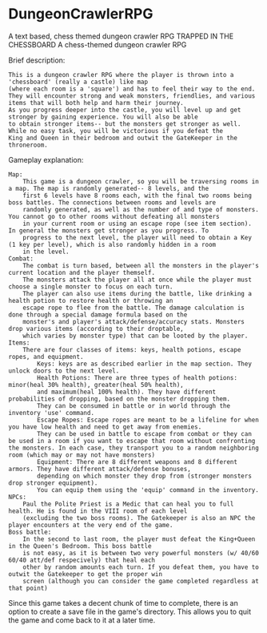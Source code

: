 # DungeonCrawlerRPG
A text based, chess themed dungeon crawler RPG 
TRAPPED IN THE CHESSBOARD
A chess-themed dungeon crawler RPG 

Brief description:

    This is a dungeon crawler RPG where the player is thrown into a 'chessboard' (really a castle) like map 
    (where each room is a 'square') and has to feel their way to the end. 
    They will encounter strong and weak monsters, friendlies, and various items that will both help and harm their journey. 
    As you progress deeper into the castle, you will level up and get stronger by gaining experience. You will also be able
    to obtain stronger items-- but the monsters get stronger as well. While no easy task, you will be victorious if you defeat the 
    King and Queen in their bedroom and outwit the GateKeeper in the throneroom. 

Gameplay explanation:

    Map:
        This game is a dungeon crawler, so you will be traversing rooms in a map. The map is randomly generated-- 8 levels, and the 
        first 6 levels have 8 rooms each, with the final two rooms being boss battles. The connections between rooms and levels are 
        randomly generated, as well as the number of and type of monsters. You cannot go to other rooms without defeating all monsters 
        in your current room or using an escape rope (see item section). In general the monsters get stronger as you progress. To
        progress to the next level, the player will need to obtain a Key (1 key per level), which is also randomly hidden in a room
        in the level. 
    Combat: 
        The combat is turn based, between all the monsters in the player's current location and the player themself. 
        The monsters attack the player all at once while the player must choose a single monster to focus on each turn. 
        The player can also use items during the battle, like drinking a health potion to restore health or throwing an 
        escape rope to flee from the battle. The damage calculation is done through a special damage formula based on the
        monster's and player's attack/defense/accuracy stats. Monsters drop various items (according to their droptable, 
        which varies by monster type) that can be looted by the player.
    Items: 
        There are four classes of items: keys, health potions, escape ropes, and equipment.
            Keys: keys are as described earlier in the map section. They unlock doors to the next level.
            Health Potions: There are three types of health potions: minor(heal 30% health), greater(heal 50% health), 
            and maximum(heal 100% health). They have different probabilities of dropping, based on the monster dropping them. 
            They can be consumed in battle or in world through the inventory 'use' command. 
            Escape Ropes: Escape ropes are meant to be a lifeline for when you have low health and need to get away from enemies. 
            They can be used in battle to escape from combat or they can be used in a room if you want to escape that room without confronting the monsters. In each case, they transport you to a random neighboring room (which may or may not have monsters)
            Equipment: There are 8 different weapons and 8 different armors. They have different attack/defense bonuses, 
            depending on which monster they drop from (stronger monsters drop stronger equipment). 
            You can equip them using the 'equip' command in the inventory.
    NPCs:
        Paul the Polite Priest is a Medic that can heal you to full health. He is found in the VIII room of each level
        (excluding the two boss rooms). The Gatekeeper is also an NPC the player encounters at the very end of the game. 
    Boss battle:
        In the second to last room, the player must defeat the King+Queen in the Queen's Bedroom. This boss battle 
        is not easy, as it is between two very powerful monsters (w/ 40/60 60/40 att/def respecively) that heal each 
        other by random amounts each turn. If you defeat them, you have to outwit the Gatekeeper to get the proper win 
        screen (although you can consider the game completed regardless at that point)

Since this game takes a decent chunk of time to complete, there is an option to create a save file in the game's directory. This allows you to quit the game and come back to it at a later time. 
